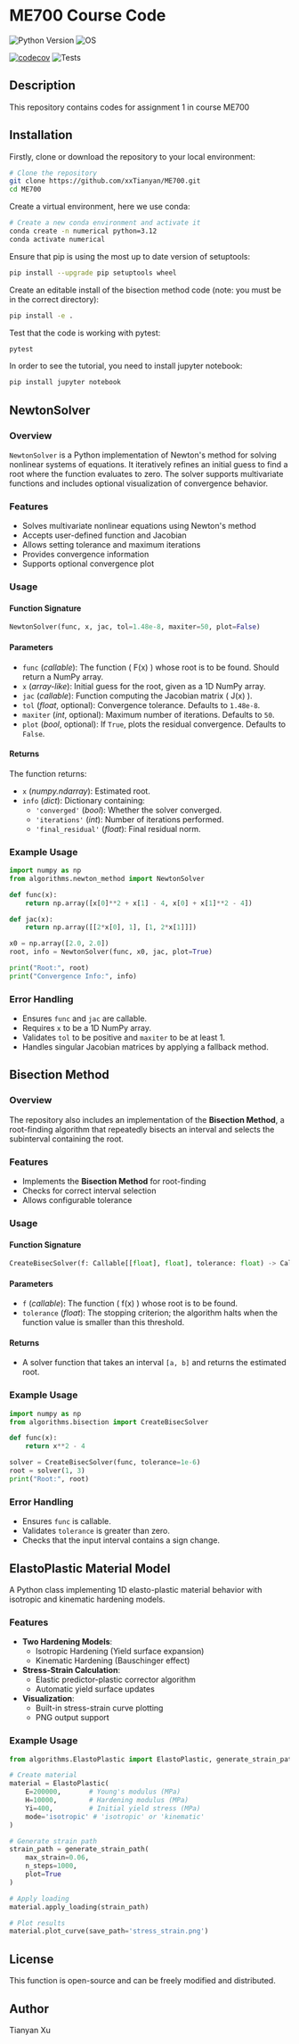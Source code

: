 # ME700 Course Code

![Python Version](https://img.shields.io/badge/python-3.12-blue)
![OS](https://img.shields.io/badge/os-ubuntu%20%7C%20macos%20%7C%20windows-blue)

[![codecov](https://codecov.io/gh/xxTianyan/ME700/branch/main/graph/badge.svg)](https://codecov.io/gh/xxTianyan/ME700)
![Tests](https://github.com/xxTianyan/ME700/actions/workflows/ci.yml/badge.svg)

## Description
This repository contains codes for assignment 1 in course ME700
## Installation
Firstly, clone or download the repository to your local environment:
```sh
# Clone the repository
git clone https://github.com/xxTianyan/ME700.git
cd ME700
```
Create a virtual environment, here we use conda:
```sh
# Create a new conda environment and activate it
conda create -n numerical python=3.12
conda activate numerical
```
Ensure that pip is using the most up to date version of setuptools:
```sh
pip install --upgrade pip setuptools wheel
```
Create an editable install of the bisection method code (note: you must be in the correct directory):
```sh
pip install -e .
```
Test that the code is working with pytest:
```sh
pytest
```
In order to see the tutorial, you need to install jupyter notebook:
```sh
pip install jupyter notebook
```

## NewtonSolver

### Overview
`NewtonSolver` is a Python implementation of Newton's method for solving nonlinear systems of equations. It iteratively refines an initial guess to find a root where the function evaluates to zero. The solver supports multivariate functions and includes optional visualization of convergence behavior.

### Features
- Solves multivariate nonlinear equations using Newton's method
- Accepts user-defined function and Jacobian
- Allows setting tolerance and maximum iterations
- Provides convergence information
- Supports optional convergence plot

### Usage
#### Function Signature
```python
NewtonSolver(func, x, jac, tol=1.48e-8, maxiter=50, plot=False)
```

#### Parameters
- `func` (*callable*): The function \( F(x) \) whose root is to be found. Should return a NumPy array.
- `x` (*array-like*): Initial guess for the root, given as a 1D NumPy array.
- `jac` (*callable*): Function computing the Jacobian matrix \( J(x) \).
- `tol` (*float*, optional): Convergence tolerance. Defaults to `1.48e-8`.
- `maxiter` (*int*, optional): Maximum number of iterations. Defaults to `50`.
- `plot` (*bool*, optional): If `True`, plots the residual convergence. Defaults to `False`.

#### Returns
The function returns:
- `x` (*numpy.ndarray*): Estimated root.
- `info` (*dict*): Dictionary containing:
  - `'converged'` (*bool*): Whether the solver converged.
  - `'iterations'` (*int*): Number of iterations performed.
  - `'final_residual'` (*float*): Final residual norm.

### Example Usage
```python
import numpy as np
from algorithms.newton_method import NewtonSolver

def func(x):
    return np.array([x[0]**2 + x[1] - 4, x[0] + x[1]**2 - 4])

def jac(x):
    return np.array([[2*x[0], 1], [1, 2*x[1]]])

x0 = np.array([2.0, 2.0])
root, info = NewtonSolver(func, x0, jac, plot=True)

print("Root:", root)
print("Convergence Info:", info)
```

### Error Handling
- Ensures `func` and `jac` are callable.
- Requires `x` to be a 1D NumPy array.
- Validates `tol` to be positive and `maxiter` to be at least 1.
- Handles singular Jacobian matrices by applying a fallback method.


## Bisection Method

### Overview
The repository also includes an implementation of the **Bisection Method**, a root-finding algorithm that repeatedly bisects an interval and selects the subinterval containing the root. 

### Features
- Implements the **Bisection Method** for root-finding
- Checks for correct interval selection
- Allows configurable tolerance

### Usage

#### Function Signature
```python
CreateBisecSolver(f: Callable[[float], float], tolerance: float) -> Callable[[float, float], float]
```

#### Parameters
- `f` (*callable*): The function \( f(x) \) whose root is to be found.
- `tolerance` (*float*): The stopping criterion; the algorithm halts when the function value is smaller than this threshold.

#### Returns
- A solver function that takes an interval `[a, b]` and returns the estimated root.

### Example Usage
```python
import numpy as np
from algorithms.bisection import CreateBisecSolver

def func(x):
    return x**2 - 4

solver = CreateBisecSolver(func, tolerance=1e-6)
root = solver(1, 3)
print("Root:", root)
```

### Error Handling
- Ensures `func` is callable.
- Validates `tolerance` is greater than zero.
- Checks that the input interval contains a sign change.


## ElastoPlastic Material Model

A Python class implementing 1D elasto-plastic material behavior with isotropic and kinematic hardening models.

### Features
- **Two Hardening Models**:
  - Isotropic Hardening (Yield surface expansion)
  - Kinematic Hardening (Bauschinger effect)
- **Stress-Strain Calculation**:
  - Elastic predictor-plastic corrector algorithm
  - Automatic yield surface updates
- **Visualization**:
  - Built-in stress-strain curve plotting
  - PNG output support

### Example Usage
```python
from algorithms.ElastoPlastic import ElastoPlastic, generate_strain_path

# Create material
material = ElastoPlastic(
    E=200000,       # Young's modulus (MPa)
    H=10000,        # Hardening modulus (MPa)
    Yi=400,         # Initial yield stress (MPa)
    mode='isotropic' # 'isotropic' or 'kinematic'
)

# Generate strain path
strain_path = generate_strain_path(
    max_strain=0.06, 
    n_steps=1000,
    plot=True
)

# Apply loading
material.apply_loading(strain_path)

# Plot results
material.plot_curve(save_path='stress_strain.png')
```

## License
This function is open-source and can be freely modified and distributed.

## Author
Tianyan Xu




























